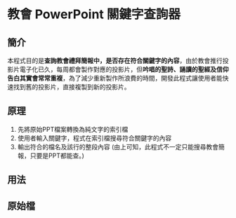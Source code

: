 # 教會 PowerPoint 關鍵字查詢器

## 簡介
本程式目的是**查詢教會禮拜簡報中，是否存在符合關鍵字的內容**，由於教會推行投影片電子化已久，每周都會製作對應的投影片，但**吟唱的聖詩、誦讀的聖經及信仰告白其實會常常重複**，為了減少重新製作所浪費的時間，開發此程式讓使用者能快速找到舊的投影片，直接複製到新的投影片。

## 原理
1. 先將原始PPT檔案轉換為純文字的索引檔
2. 使用者輸入關鍵字，程式在索引檔搜尋符合關鍵字的內容
3. 輸出符合的檔名及該行的整段內容
(由上可知，此程式不一定只能搜尋教會簡報，只要是PPT都能查。)

## 用法


## 原始檔